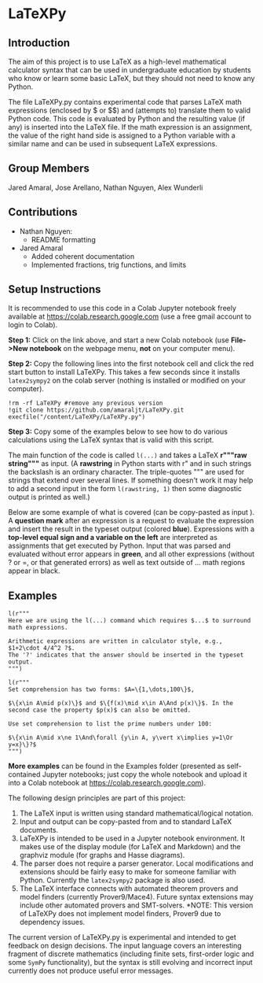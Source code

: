 # LaTeXPy

## Introduction
The aim of this project is to use LaTeX as a high-level mathematical calculator syntax 
that can be used in undergraduate education by students who know or learn some basic LaTeX, 
but they should not need to know any Python.

The file LaTeXPy.py contains experimental code that parses LaTeX math expressions (enclosed 
by $ or $$) and (attempts to) translate them to valid Python code. This code is evaluated by 
Python and the resulting value (if any) is inserted into the LaTeX file. If the math expression
is an assignment, the value of the right hand side is assigned to a Python variable with
a similar name and can be used in subsequent LaTeX expressions.

## Group Members
Jared Amaral, Jose Arellano, Nathan Nguyen, Alex Wunderli

## Contributions
- Nathan Nguyen: 
  * README formatting
- Jared Amaral
  * Added coherent documentation
  * Implemented fractions, trig functions, and limits

## Setup Instructions
It is recommended to use this code in a Colab Jupyter notebook freely available at 
https://colab.research.google.com (use a free gmail account to login to Colab).

**Step 1:** Click on the link above, and start a new Colab notebook (use **File->New notebook** on the webpage menu, **not** on your computer menu).

**Step 2:** Copy the following lines into the first notebook cell and click the red start button to install LaTeXPy. This takes a few seconds since it installs `latex2sympy2` on the colab server (nothing is installed or modified on your computer).
```
!rm -rf LaTeXPy #remove any previous version
!git clone https://github.com/amaraljt/LaTeXPy.git
execfile("/content/LaTeXPy/LaTeXPy.py")
```
**Step 3:** Copy some of the examples below to see how to do various calculations using the LaTeX syntax that is valid with this script.

The main function of the code is called `l(...)` and takes a LaTeX **r"""raw string"""** as input. (A **rawstring** in Python starts with r" and in such strings the backslash is an ordinary character. The triple-quotes """ are used for strings that extend over several lines. If something doesn't work it may help to add a second input in the form `l(rawstring, 1)` then some diagnostic output is printed as well.)

Below are some example of what is covered (can be copy-pasted as input ). A **question mark** after an expression is a request to evaluate the expression and insert the result in the typeset output (colored **blue**). Expressions with a **top-level equal sign and a variable on the left** are interpreted as assignments that get executed by Python. Input that was parsed and evaluated without error appears in **green**, and all other expressions (without ? or =, or that generated errors) as well as text outside of $...$ math regions appear in black.

## Examples
```
l(r"""
Here we are using the l(...) command which requires $...$ to surround math expressions.

Arithmetic expressions are written in calculator style, e.g., $1+2\cdot 4/4^2 ?$. 
The '?' indicates that the answer should be inserted in the typeset output.
""")
```

```
l(r"""
Set comprehension has two forms: $A=\{1,\dots,100\}$, 

$\{x\in A\mid p(x)\}$ and $\{f(x)\mid x\in A\And p(x)\}$. In the second case the property $p(x)$ can also be omitted.

Use set comprehension to list the prime numbers under 100:

$\{x\in A\mid x\ne 1\And\forall {y\in A, y\vert x\implies y=1\Or y=x}\}?$
""")
```

**More examples** can be found in the Examples folder (presented as self-contained Jupyter notebooks; just copy the whole notebook and upload it into a Colab notebook at https://colab.research.google.com).

The following design principles are part of this project:

1. The LaTeX input is written using standard mathematical/logical notation.
2. Input and output can be copy-pasted from and to standard LaTeX documents.
3. LaTeXPy is intended to be used in a Jupyter notebook environment. It makes use of the display module (for LaTeX and Markdown) and the graphviz module (for graphs and Hasse diagrams).
4. The parser does not require a parser generator. Local modifications and extensions should be fairly easy to make for someone familiar with Python. Currently the `latex2sympy2` package is also used.
5. The LaTeX interface connects with automated theorem provers and model finders (currently Prover9/Mace4). Future syntax extensions may include other automated provers and SMT-solvers. *NOTE: This version of LaTeXPy does not implement model finders, Prover9 due to dependency issues.

The current version of LaTeXPy.py is experimental and intended to get feedback on design decisions.
The input language covers an interesting fragment of discrete mathematics (including finite sets, first-order logic and some `SymPy` functionality), but the syntax is still evolving and incorrect input currently does not 
produce useful error messages.
